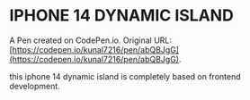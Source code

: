 # IPHONE 14 DYNAMIC ISLAND

A Pen created on CodePen.io. Original URL: [https://codepen.io/kunal7216/pen/abQBJgG](https://codepen.io/kunal7216/pen/abQBJgG).

this iphone 14 dynamic island is completely based on frontend development.



